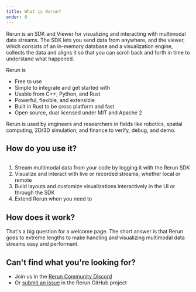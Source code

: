 ```yaml
---
title: What is Rerun?
order: 0
---
```


Rerun is an SDK and Viewer for visualizing and interacting with multimodal data streams.
The SDK lets you send data from anywhere, and the viewer,
which consists of an in-memory database and a visualization engine,
collects the data and aligns it so that you can scroll back and forth in time to understand what happened.

Rerun is
- Free to use
- Simple to integrate and get started with
- Usable from C++, Python, and Rust
- Powerful, flexible, and extensible
- Built in Rust to be cross platform and fast
- Open source, dual licensed under MIT and Apache 2

Rerun is used by engineers and researchers in fields like robotics,
spatial computing, 2D/3D simulation, and finance to verify, debug, and demo.

## How do you use it?

<picture>
  <img src="https://static.rerun.io/how_to_use/fd75fa302617cd0afefc9ba6e5e1e13055fced04/full.png" alt="">
  <source media="(max-width: 480px)" srcset="https://static.rerun.io/how_to_use/fd75fa302617cd0afefc9ba6e5e1e13055fced04/480w.png">
  <source media="(max-width: 768px)" srcset="https://static.rerun.io/how_to_use/fd75fa302617cd0afefc9ba6e5e1e13055fced04/768w.png">
  <source media="(max-width: 1024px)" srcset="https://static.rerun.io/how_to_use/fd75fa302617cd0afefc9ba6e5e1e13055fced04/1024w.png">
  <source media="(max-width: 1200px)" srcset="https://static.rerun.io/how_to_use/fd75fa302617cd0afefc9ba6e5e1e13055fced04/1200w.png">
</picture>

1. Stream multimodal data from your code by logging it with the Rerun SDK
2. Visualize and interact with live or recorded streams, whether local or remote
3. Build layouts and customize visualizations interactively in the UI or through the SDK
4. Extend Rerun when you need to

## How does it work?
That's a big question for a welcome page. The short answer is that
Rerun goes to extreme lengths to make handling and visualizing
multimodal data streams easy and performant.

## Can't find what you're looking for?

- Join us in the [Rerun Community Discord](https://discord.gg/xwcxHUjD35)
- Or [submit an issue](https://github.com/rerun-io/rerun/issues) in the Rerun GitHub project

